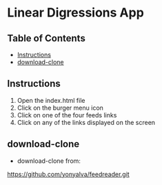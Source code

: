 # Linear Digressions App

## Table of Contents

* [Instructions](#instructions)
* [download-clone](#download-clone)

## Instructions

1. Open the index.html file
2. Click on the burger menu icon
3. Click on one of the four feeds links
4. Click on any of the links displayed on the screen

## download-clone

* download-clone from:

 https://github.com/yonyalva/feedreader.git
